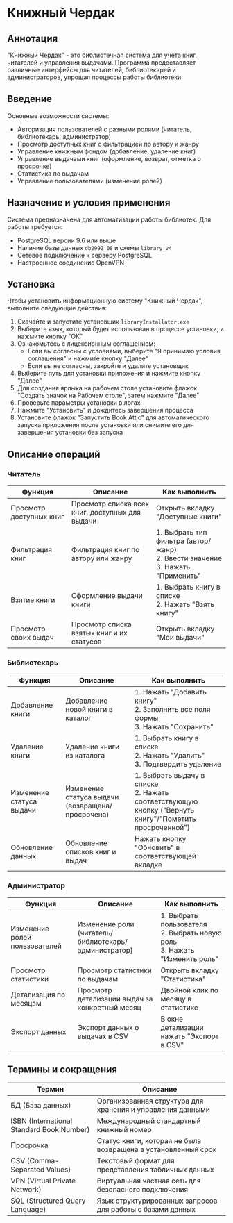 # Книжный Чердак

## Аннотация
"Книжный Чердак" - это библиотечная система для учета книг, читателей и управления выдачами. Программа предоставляет различные интерфейсы для читателей, библиотекарей и администраторов, упрощая процессы работы библиотеки.

## Введение
Основные возможности системы:

- Авторизация пользователей с разными ролями (читатель, библиотекарь, администратор)
- Просмотр доступных книг с фильтрацией по автору и жанру
- Управление книжным фондом (добавление, удаление книг)
- Управление выдачами книг (оформление, возврат, отметка о просрочке)
- Статистика по выдачам
- Управление пользователями (изменение ролей)

## Назначение и условия применения
Система предназначена для автоматизации работы библиотек. Для работы требуется:

- PostgreSQL версии 9.6 или выше
- Наличие базы данных `db2992_08` и схемы `library_v4`
- Сетевое подключение к серверу PostgreSQL
- Настроенное соединение OpenVPN

## Установка
Чтобы установить информационную систему "Книжный Чердак", выполните следующие действия:

1. Скачайте и запустите установщик `libraryInstallator.exe`
2. Выберите язык, который будет использован в процессе установки, и нажмите кнопку "ОК"
3. Ознакомьтесь с лицензионным соглашением:
   - Если вы согласны с условиями, выберите "Я принимаю условия соглашения" и нажмите кнопку "Далее"
   - Если вы не согласны, закройте и удалите установщик
4. Выберите путь для установки приложения и нажмите кнопку "Далее"
5. Для создания ярлыка на рабочем столе установите флажок "Создать значок на Рабочем столе", затем нажмите "Далее"
6. Проверьте параметры установки в логах
7. Нажмите "Установить" и дождитесь завершения процесса
8. Установите флажок "Запустить Book Attic" для автоматического запуска приложения после установки или снимите его для завершения установки без запуска

## Описание операций

### Читатель
| Функция | Описание | Как выполнить |
|---------|----------|--------------|
| Просмотр доступных книг | Просмотр списка всех книг, доступных для выдачи | Открыть вкладку "Доступные книги" |
| Фильтрация книг | Фильтрация книг по автору или жанру | 1. Выбрать тип фильтра (автор/жанр)<br>2. Ввести значение<br>3. Нажать "Применить" |
| Взятие книги | Оформление выдачи книги | 1. Выбрать книгу в списке<br>2. Нажать "Взять книгу" |
| Просмотр своих выдач | Просмотр списка взятых книг и их статусов | Открыть вкладку "Мои выдачи" |

### Библиотекарь
| Функция | Описание | Как выполнить |
|---------|----------|--------------|
| Добавление книги | Добавление новой книги в каталог | 1. Нажать "Добавить книгу"<br>2. Заполнить все поля формы<br>3. Нажать "Сохранить" |
| Удаление книги | Удаление книги из каталога | 1. Выбрать книгу в списке<br>2. Нажать "Удалить"<br>3. Подтвердить удаление |
| Изменение статуса выдачи | Изменение статуса выдачи (возвращена/просрочена) | 1. Выбрать выдачу в списке<br>2. Нажать соответствующую кнопку ("Вернуть книгу"/"Пометить просроченной") |
| Обновление данных | Обновление списков книг и выдач | Нажать кнопку "Обновить" в соответствующей вкладке |

### Администратор
| Функция | Описание | Как выполнить |
|---------|----------|--------------|
| Изменение ролей пользователей | Изменение роли (читатель/библиотекарь/администратор) | 1. Выбрать пользователя<br>2. Выбрать новую роль<br>3. Нажать "Изменить роль" |
| Просмотр статистики | Просмотр статистики по выдачам | Открыть вкладку "Статистика" |
| Детализация по месяцам | Просмотр детализации выдач за конкретный месяц | Двойной клик по месяцу в статистике |
| Экспорт данных | Экспорт данных о выдачах в CSV | В окне детализации нажать "Экспорт в CSV" |

## Термины и сокращения

| Термин | Описание |
|--------|----------|
| БД (База данных) | Организованная структура для хранения и управления данными |
| ISBN (International Standard Book Number) | Международный стандартный книжный номер |
| Просрочка | Статус книги, которая не была возвращена в установленный срок |
| CSV (Comma-Separated Values) | Текстовый формат для представления табличных данных |
| VPN (Virtual Private Network) | Виртуальная частная сеть для безопасного подключения |
| SQL (Structured Query Language) | Язык структурированных запросов для работы с базами данных |
